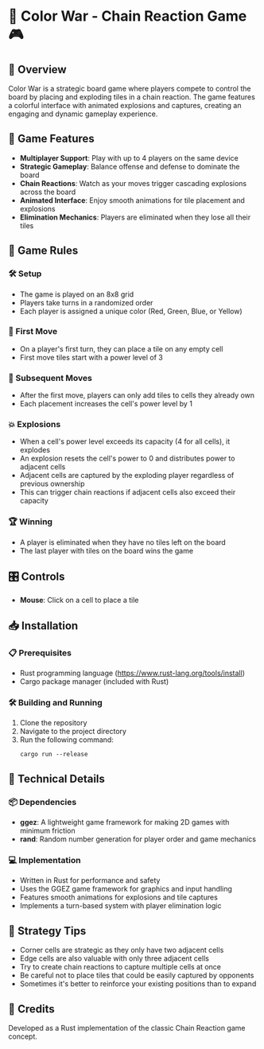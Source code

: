 # 🎨 Color War - Chain Reaction Game 🎮

## 🌟 Overview
Color War is a strategic board game where players compete to control the board by placing and exploding tiles in a chain reaction. The game features a colorful interface with animated explosions and captures, creating an engaging and dynamic gameplay experience.

## 🚀 Game Features
- **Multiplayer Support**: Play with up to 4 players on the same device
- **Strategic Gameplay**: Balance offense and defense to dominate the board
- **Chain Reactions**: Watch as your moves trigger cascading explosions across the board
- **Animated Interface**: Enjoy smooth animations for tile placement and explosions
- **Elimination Mechanics**: Players are eliminated when they lose all their tiles

## 📜 Game Rules

### 🛠️ Setup
- The game is played on an 8x8 grid
- Players take turns in a randomized order
- Each player is assigned a unique color (Red, Green, Blue, or Yellow)

### 🎲 First Move
- On a player's first turn, they can place a tile on any empty cell
- First move tiles start with a power level of 3

### 🔄 Subsequent Moves
- After the first move, players can only add tiles to cells they already own
- Each placement increases the cell's power level by 1

### 💥 Explosions
- When a cell's power level exceeds its capacity (4 for all cells), it explodes
- An explosion resets the cell's power to 0 and distributes power to adjacent cells
- Adjacent cells are captured by the exploding player regardless of previous ownership
- This can trigger chain reactions if adjacent cells also exceed their capacity

### 🏆 Winning
- A player is eliminated when they have no tiles left on the board
- The last player with tiles on the board wins the game

## 🎛️ Controls
- **Mouse**: Click on a cell to place a tile

## 📥 Installation

### 📋 Prerequisites
- Rust programming language (https://www.rust-lang.org/tools/install)
- Cargo package manager (included with Rust)

### 🛠️ Building and Running
1. Clone the repository
2. Navigate to the project directory
3. Run the following command:
   ```
   cargo run --release
   ```

## 🔧 Technical Details

### 📦 Dependencies
- **ggez**: A lightweight game framework for making 2D games with minimum friction
- **rand**: Random number generation for player order and game mechanics

### 💻 Implementation
- Written in Rust for performance and safety
- Uses the GGEZ game framework for graphics and input handling
- Features smooth animations for explosions and tile captures
- Implements a turn-based system with player elimination logic

## 🧠 Strategy Tips
- Corner cells are strategic as they only have two adjacent cells
- Edge cells are also valuable with only three adjacent cells
- Try to create chain reactions to capture multiple cells at once
- Be careful not to place tiles that could be easily captured by opponents
- Sometimes it's better to reinforce your existing positions than to expand

## 🙏 Credits
Developed as a Rust implementation of the classic Chain Reaction game concept.
